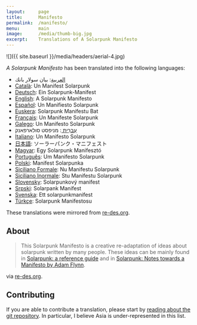 ```yaml
---
layout:     page
title:      Manifesto
permalink:  /manifesto/
menu:       main
image:      /media/thumb-big.jpg
excerpt:    Translations of A Solarpunk Manifesto
---
```


![]({{ site.baseurl }}/media/headers/aerial-4.jpg)

*A Solarpunk Manifesto* has been translated into the following languages:

- [العربية](/solarpunk/manifesto/arabic.html): بيان سولار بانك
- [Català](/solarpunk/manifesto/catala.html): Un Manifest Solarpunk
- [Deutsch](/solarpunk/manifesto/deutsch.html): Ein Solarpunk-Manifest
- [English](/solarpunk/manifesto/english.html): A Solarpunk Manifesto
- [Español](/solarpunk/manifesto/espanol.html): Un Manifiesto Solarpunk
- [Euskera](/solarpunk/manifesto/euskera.html): Solarpunk Manifestu Bat
- [Français](/solarpunk/manifesto/francais.html): Un Manifeste Solarpunk
- [Galego](/solarpunk/manifesto/galego.html): Un Manifesto Solarpunk
- [עִברִית ](/solarpunk/manifesto/hebrew.html): מניפסט סולארפאנק
- [Italiano](/solarpunk/manifesto/italiano.html): Un Manifesto Solarpunk
- [日本語](/solarpunk/manifesto/japanese.html): ソーラーパンク・マニフェスト
- [Magyar](/solarpunk/manifesto/magyar.html): Egy Solarpunk Manifesztó
- [Português](/solarpunk/manifesto/portugues.html): Um Manifesto Solarpunk
- [Polski](/solarpunk/manifesto/polski.html): Manifest Solarpunka
- [Siciliano Formale](/solarpunk/manifesto/siciliano-formale.html): Nu Manifestu Solarpunk
- [Siciliano Inormale](/solarpunk/manifesto/siciliano-informale.html): Stu Manifestu Solarpunk
- [Slovensky](/solarpunk/manifesto/slovensky.html): Solarpunkový manifest
- [Srpski](/solarpunk/manifesto/srpski.html): Solarpank Manifest
- [Svenska](/solarpunk/manifesto/svenska.html): Ett solarpunkmanifest
- [Türkçe](/solarpunk/manifesto/turkish.html): Solarpunk Manifestosu

These translations were mirrored from [re-des.org](http://www.re-des.org/un-manifiesto-solarpunk-todos-los-idiomas/).

## About

> This Solarpunk Manifesto is a creative re-adaptation of ideas about solarpunk written by many people. These ideas can be mainly found in [Solarpunk: a reference guide](https://medium.com/solarpunks/solarpunk-a-reference-guide-8bcf18871965) and in [Solarpunk: Notes towards a Manifesto by Adam Flynn](https://hieroglyph.asu.edu/2014/09/solarpunk-notes-toward-a-manifesto/).

via [re-des.org](http://www.re-des.org/a-solarpunk-manifesto/).

## Contributing

If you are able to contribute a translation, please start by [reading about the git repository](https://iandennismiller.github.io/solarpunk/about/).
In particular, I believe Asia is under-represented in this list.

